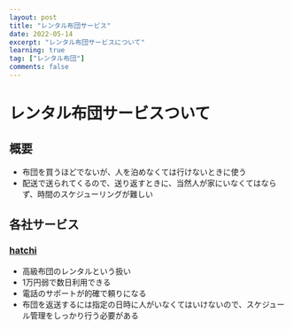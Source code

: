 ```yaml
---
layout: post
title: "レンタル布団サービス"
date: 2022-05-14
excerpt: "レンタル布団サービスについて"
learning: true
tag: ["レンタル布団"]
comments: false
---
```


# レンタル布団サービスついて

## 概要
 - 布団を買うほどでないが、人を泊めなくては行けないときに使う
 - 配送で送られてくるので、送り返すときに、当然人が家にいなくてはならず、時間のスケジューリングが難しい

## 各社サービス

### [hatchi](https://www.hatchi.jp)
 - 高級布団のレンタルという扱い
 - 1万円弱で数日利用できる
 - 電話のサポートが的確で頼りになる
 - 布団を返送するには指定の日時に人がいなくてはいけないので、スケジュール管理をしっかり行う必要がある
